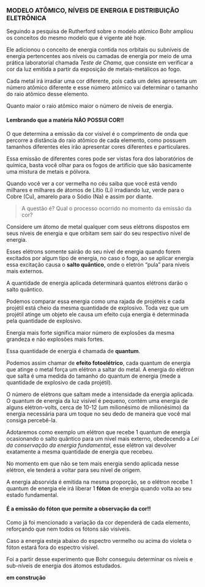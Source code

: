 ### MODELO ATÔMICO, NÍVEIS DE ENERGIA E DISTRIBUIÇÃO ELETRÔNICA


Seguindo a pesquisa de Rutherford sobre o modelo atômico Bohr ampliou os conceitos do mesmo modelo que é vigente até hoje. 

Ele adicionou o conceito de energia contida nos orbitais ou subníveis de energia pertencentes aos níveis ou camadas de energia por meio de uma prática laboratorial chamada *Teste de Chama*, que consiste em verificar a cor da luz emitida a partir da exposição de metais-metálicos ao fogo.

Cada metal irá irradiar uma cor diferente, pois cada um deles apresenta um número atômico diferente e esse número atômico vai determinar o tamanho do raio atômico desse elemento.

Quanto maior o raio atômico maior o número de níveis de energia.

#### Lembrando que a matéria **NÃO POSSUI COR!!**

O que determina a emissão da cor visível é o comprimento de onda que percorre a distância do raio atômico de cada elemento, como possuem tamanhos diferentes eles irão apresentar cores diferentes e particulares.

Essa emissão de diferentes cores pode ser vistas fora dos laboratórios de química, basta você olhar para os fogos de artifício que são basicamente uma mistura de metais e pólvora.

Quando você ver a cor vermelha no céu saiba que você está vendo milhares e milhares de átomos de Lítio (Li) irradiando luz, verde para o Cobre (Cu), amarelo para o Sódio (Na) e assim por diante.

> A questão é? Qual o processo ocorrido no momento da emissão da cor?

Considere um átomo de metal qualquer com seus elétrons dispostos em seus níveis de energia e que orbitam sem sair do seu respectivo nível de energia. 

Esses elétrons somente sairão do seu nível de energia quando forem excitados por algum tipo de energia, no caso o fogo, ao se aplicar energia essa excitação causa o **salto quântico**, onde o eletrón “pula” para níveis mais externos.

A quantidade de energia aplicada determinará quantos elétrons darão o salto quântico. 

Podemos comparar essa energia como uma rajada de projéteis e cada projétil está cheio da mesma quantidade de explosivo. Toda vez que um projétil atinge um objeto ele causa um efeito cuja energia é determinada pela quantidade de explosivo. 

Energia mais forte significa maior número de explosões da mesma grandeza e não explosões mais fortes. 

Essa quantidade de energia é chamada de **quantum**.

Podemos assim chamar de **efeito fotoelétrico**, cada quantum de energia que atinge o metal força um elétron a saltar do metal. A energia do elétron que salta é uma medida do tamanho do quantum de energia (mede a quantidade de explosivo de cada projétil). 

O número de elétrons que saltam mede a intensidade da energia aplicada. O quantum de energia da luz visível é pequeno, contém uma energia de alguns elétron-volts, cerca de 10-12 (um milionésimo de milionésimo) da energia necessária para um toque no seu dedo de maneira que você mal consiga percebê-la.

Adotaremos como exemplo um elétron que recebe 1 quantum de energia ocasionando o salto quântico para um nível mais externo,  obedecendo a *Lei da conservação da energia fundamental*, esse elétron vai devolver exatamente a mesma quantidade de energia que recebeu. 

No momento em que não se tem mais energia sendo aplicada nesse elétron, ele tenderá a voltar para seu nível de origem. 

A energia absorvida é emitida na mesma proporção, se o elétron recebe 1 quantum de energia ele irá liberar 1 **fóton** de energia quando volta ao seu estado fundamental.

#### É a emissão do fóton que permite a observação da cor!!

Como já foi mencionado a variação da cor dependerá de cada elemento, reforçando que nem todos os fótons são visíveis.

Caso a energia esteja abaixo do espectro vermelho ou acima do violeta o fóton estará fora do espectro visível. 

Foi a partir desse experimento que Bohr conseguiu determinar os níveis e sub-níveis de energia dos átomos estudados. 

**em construção**
